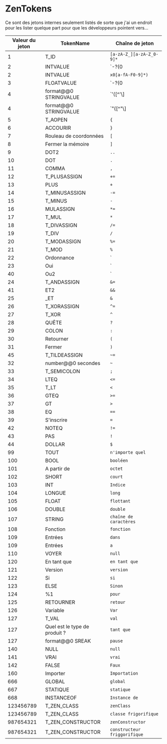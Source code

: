 # ZenTokens

Ce sont des jetons internes seulement listés de sorte que j'ai un endroit pour les lister quelque part pour que les développeurs pointent vers...

| Valeur du jeton | TokenName                     | Chaîne de jeton                                             |
| --------------- | ----------------------------- | ----------------------------------------------------------- |
| 1               | T_ID                          | `[a-zA-Z_][a-zA-Z_0-9]*`                                    |
| 2               | INTVALUE                      | `\-?(0|[1-9][0-9]*)`                                       |
| 2               | INTVALUE                      | `x0[a-fA-F0-9]*)`                                           |
| 3               | FLOATVALUE                    | `\-?(0|[1-9][0-9]*)\.[0-9]+([eE][\+\-]?[0-9]+)?[fFdD]?` |
| 4               | format@@0 STRINGVALUE         | `'([^'\\]|\\(['"\\/bfnrt]|u[0-9a-fA-F]{4}))*'`        |
| 4               | format@@0 STRINGVALUE         | `"([^"\\]|\\(['"\\/bfnrt]|u[0-9a-fA-F]{4}))*"`        |
| 5               | T_AOPEN                       | `{`                                                         |
| 6               | ACCOURIR                      | `}`                                                         |
| 7               | Rouleau de coordonnées        | `[`                                                         |
| 8               | Fermer la mémoire             | `]`                                                         |
| 9               | DOT2                          | `..`                                                        |
| 10              | DOT                           | `.`                                                         |
| 11              | COMMA                         | `,`                                                         |
| 12              | T_PLUSASSIGN                  | `+=`                                                        |
| 13              | PLUS                          | `+`                                                         |
| 14              | T_MINUSASSIGN                 | `-=`                                                        |
| 15              | T_MINUS                       | `-`                                                         |
| 16              | MULASSIGN                     | `*=`                                                        |
| 17              | T_MUL                         | `*`                                                         |
| 18              | T_DIVASSIGN                   | `/=`                                                        |
| 19              | T_DIV                         | `/`                                                         |
| 20              | T_MODASSIGN                   | `%=`                                                        |
| 21              | T_MOD                         | `%`                                                         |
| 22              | Ordonnance                    | `|=`                                                        |
| 23              | Oui                           | `|`                                                         |
| 40              | Ou2                           | `||`                                                        |
| 24              | T_ANDASSIGN                   | `&=`                                                    |
| 41              | ET2                           | `&&`                                                |
| 25              | _ET                           | `&`                                                     |
| 26              | T_XORASSIGN                   | `^=`                                                        |
| 27              | T_XOR                         | `^`                                                         |
| 28              | QUÊTE                         | `?`                                                         |
| 29              | COLON                         | `:`                                                         |
| 30              | Retourner                     | `(`                                                         |
| 31              | Fermer                        | `)`                                                         |
| 45              | T_TILDEASSIGN                 | `~=`                                                        |
| 32              | number@@0 secondes            | `~`                                                         |
| 33              | T_SEMICOLON                   | `;`                                                         |
| 34              | LTEQ                          | `<=`                                                     |
| 35              | T_LT                          | `<`                                                      |
| 36              | GTEQ                          | `>=`                                                     |
| 37              | GT                            | `>`                                                      |
| 38              | EQ                            | `==`                                                        |
| 39              | S'inscrire                    | `=`                                                         |
| 42              | NOTEQ                         | `!=`                                                        |
| 43              | PAS                           | `!`                                                         |
| 44              | DOLLAR                        | `$`                                                         |
| 99              | TOUT                          | `n'importe quel`                                            |
| 100             | BOOL                          | `booléen`                                                   |
| 101             | A partir de                   | `octet`                                                     |
| 102             | SHORT                         | `court`                                                     |
| 103             | INT                           | `Indice`                                                    |
| 104             | LONGUE                        | `long`                                                      |
| 105             | FLOAT                         | `flottant`                                                  |
| 106             | DOUBLE                        | `double`                                                    |
| 107             | STRING                        | `chaîne de caractères`                                      |
| 108             | Fonction                      | `fonction`                                                  |
| 109             | Entrées                       | `dans`                                                      |
| 109             | Entrées                       | `a`                                                         |
| 110             | VOYER                         | `null`                                                      |
| 120             | En tant que                   | `en tant que`                                               |
| 121             | Version                       | `version`                                                   |
| 122             | Si                            | `si`                                                        |
| 123             | ELSE                          | `Sinon`                                                     |
| 124             | %1                            | `pour`                                                      |
| 125             | RETOURNER                     | `retour`                                                    |
| 126             | Variable                      | `Var`                                                       |
| 127             | T_VAL                         | `val`                                                       |
| 127             | Quel est le type de produit ? | `tant que`                                                  |
| 127             | format@@0 SREAK               | `pause`                                                     |
| 140             | NULL                          | `null`                                                      |
| 141             | VRAI                          | `vrai`                                                      |
| 142             | FALSE                         | `Faux`                                                      |
| 160             | Importer                      | `Importation`                                               |
| 666             | GLOBAL                        | `global`                                                    |
| 667             | STATIQUE                      | `statique`                                                  |
| 668             | INSTANCEOF                    | `Instance de`                                               |
| 123456789       | T_ZEN_CLASS                 | `zenClass`                                                  |
| 123456789       | T_ZEN_CLASS                 | `classe frigorifique`                                       |
| 987654321       | T_ZEN_CONSTRUCTOR           | `zenConstructor`                                            |
| 987654321       | T_ZEN_CONSTRUCTOR           | `constructeur friggorifique`                                |